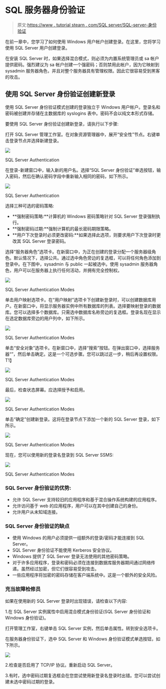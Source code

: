 # SQL 服务器身份验证

> 原文:[https://www . tutorial stearn . com/SQL server/SQL-server-身份验证](https://www.tutorialsteacher.com/sqlserver/sql-server-authentication)

在前一章中，您学习了如何使用 Windows 用户帐户创建登录。在这里，您将学习使用 SQL Server 用户创建登录。

在安装 SQL Server 时，如果选择混合模式，则必须为内置系统管理员或 sa 帐户提供密码。强烈建议为 sa 帐户创建一个强密码；否则禁用此帐户，因为它映射到 sysadmin 服务器角色，并且对整个服务器具有管理权限。因此它很容易受到黑客的攻击。

## 使用 SQL Server 身份验证创建新登录

使用 SQL Server 身份验证模式创建的登录独立于 Windows 用户帐户。登录名和密码被创建并存储在主数据库的 syslogins 表中。密码不会以纯文本形式存储。

要使用 SQL Server 身份验证创建新登录，请执行以下步骤:

打开 SQL Server 管理工作室。在对象资源管理器中，展开“安全性”节点。右键单击登录节点并选择新建登录。

[![](img/96e530f76a02b6dd81c2756b7a1a6592.png)](../../Content/images/sqlserver/authentication2.png)

SQL Server Authentication



在登录-新建窗口中，输入新的用户名。选择“SQL Server 身份验证”单选按钮，输入密码，然后在确认密码字段中重新输入相同的密码，如下所示。

[![](img/40ce1c160b2d43006dc10232f7ca0084.png)](../../Content/images/sqlserver/authentication9.png)

SQL Server Authentication



选择三种可选的密码策略:

*   **强制密码策略:**计算机的 Windows 密码策略针对 SQL Server 登录强制执行。
*   **强制密码过期:**强制计算机的最长密码期限策略。
*   **用户下次登录时必须更改密码:**如果选择此选项，则要求用户下次登录时更改其 SQL Server 登录密码。

选择“服务器角色”选项卡。在新窗口中，为正在创建的登录分配一个服务器级角色。默认情况下，选择公共。通过选中角色旁边的复选框，可以将任何角色添加到登录中。在下图中，sysadmin 与 public 一起被选中。使用 sysadmin 服务器角色，用户可以在服务器上执行任何活动，并拥有完全控制权。

[![](img/f91c181412ab4e39c423b85edd728571.png)](../../Content/images/sqlserver/authentication10.png)

SQL Server Authentication Modes



单击用户映射选项卡。在“用户映射”选项卡下创建新登录时，可以创建数据库用户。在新窗口中，将显示服务器实例中所有数据库的列表。选择要映射登录的数据库。您可以选择多个数据库。只需选中数据库名称旁边的复选框。登录名现在显示在选定数据库旁边的用户列中，如下所示。

[![](img/5e7e3f3f5579dafe6b337b4244d2f2f8.png)](../../Content/images/sqlserver/authentication11.png)

SQL Server Authentication Modes



单击“安全对象”选项卡。在新窗口中，选择“搜索”按钮。在弹出窗口中，选择服务器“<your server="" name="">”，然后单击确定。这是一个可选步骤。您可以跳过这一步，稍后再设置权限。 T1】</your>

[![](img/fde7382591ec7d6554322292bad8a13a.png)](../../Content/images/sqlserver/authentication14.png)

SQL Server Authentication Modes



最后，检查状态屏幕。应选择授予和启用。

[![](img/fd164d8b4c81aa5e13f8aab03863a289.png)](../../Content/images/sqlserver/authentication15.png)

SQL Server Authentication Modes



单击“确定”创建新登录。这将在登录节点下添加一个新的 SQL Server 登录，如下所示。

[![](img/7c3a4df98806113819e373fecf6644eb.png)](../../Content/images/sqlserver/authentication12.png)

SQL Server Authentication Modes



现在，您可以使用新的登录名登录到 SQL Server SSMS:

[![](img/13c964141a573fee0df0e0d767d6fd9e.png)](../../Content/images/sqlserver/authentication13.png)

SQL Server Authentication Modes



### SQL Server 身份验证的优势:

*   允许 SQL Server 支持较旧的应用程序和基于混合操作系统构建的应用程序。
*   允许访问基于 web 的应用程序，用户可以在其中创建自己的身份。
*   允许用户从未知域连接。

### SQL Server 身份验证的缺点

*   使用 Windows 的用户必须提供一组额外的登录/密码才能连接到 SQL Server。
*   SQL Server 身份验证不能使用 Kerberos 安全协议。
*   Windows 提供了 SQL Server 登录无法使用的其他密码策略。
*   对于许多应用程序，登录和密码必须在连接到数据库服务器期间通过网络传递。虽然经过加密，但它们很容易受到攻击。
*   一些应用程序将加密的密码存储在客户端系统中。这是一个额外的安全风险。

### 充当故障检修员

如果在使用新的 SQL Server 登录时出现错误，请检查以下内容:

1.在 SQL Server 实例属性中启用混合模式身份验证(SQL Server 身份验证和 Windows 身份验证)。

打开管理工作室，右键单击 SQL Server 实例，然后单击属性。转到安全选项卡。

在服务器身份验证下，选中 SQL Server 和 Windows 身份验证模式单选按钮，如下所示。

[![](img/f27284bb84a07920432d0f200eee08a7.png)](../../Content/images/sqlserver/authentication16.png)

2.检查是否启用了 TCP/IP 协议。重新启动 SQL Server。

3.有时，选中密码过期复选框会在您尝试使用新登录名登录时出错。您可以尝试创建未选中密码过期的登录。